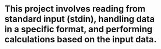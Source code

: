 # This project involves reading from standard input (stdin), handling data in a specific format, and performing calculations based on the input data.
